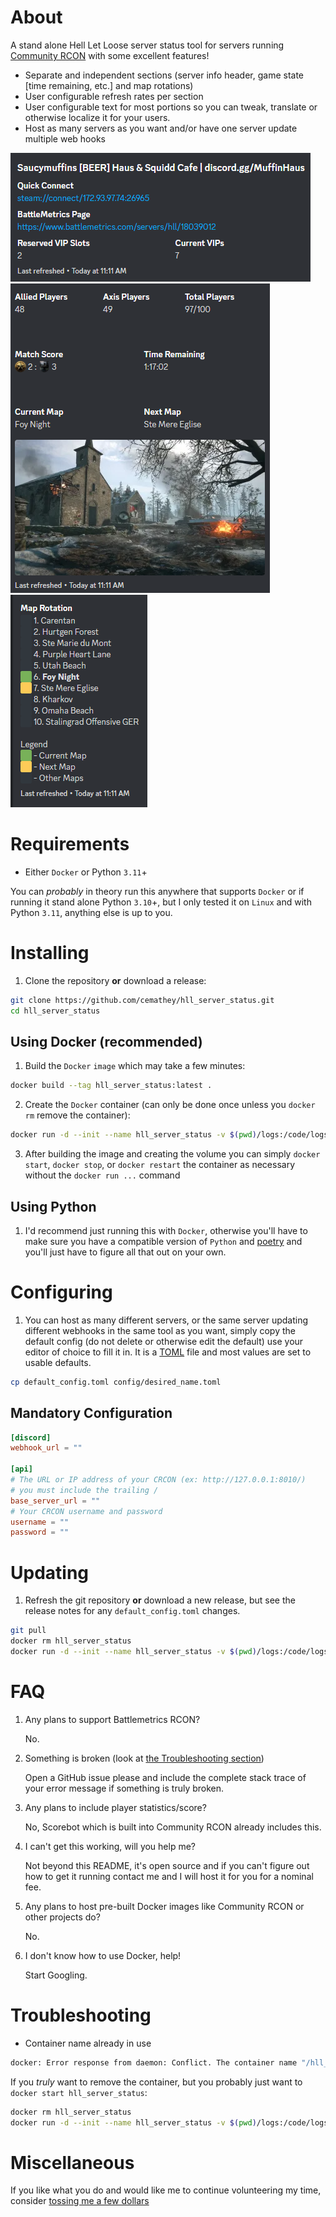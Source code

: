 # About

A stand alone Hell Let Loose server status tool for servers running [Community RCON](https://github.com/MarechJ/hll_rcon_tool) with some excellent features!

- Separate and independent sections (server info header, game state [time remaining, etc.] and map rotations)
- User configurable refresh rates per section
- User configurable text for most portions so you can tweak, translate or otherwise localize it for your users.
- Host as many servers as you want and/or have one server update multiple web hooks

![Server Header](docs/images/example_header.png)
![Game State](docs/images/example_gamestate.png)
![Map Rotation](docs/images/example_map_rotation.png)

# Requirements

- Either `Docker` or Python `3.11`+

You can _probably_ in theory run this anywhere that supports `Docker` or if running it stand alone Python `3.10`+, but I only tested it on `Linux` and with Python `3.11`, anything else is up to you.

# Installing

1. Clone the repository **or** download a release:

```sh
git clone https://github.com/cemathey/hll_server_status.git
cd hll_server_status
```

## Using Docker (recommended)

1. Build the `Docker` `image` which may take a few minutes:

```sh
docker build --tag hll_server_status:latest .
```

2. Create the `Docker` container (can only be done once unless you `docker rm` remove the container):

```sh
docker run -d --init --name hll_server_status -v $(pwd)/logs:/code/logs -v $(pwd)/config:/code/config -v $(pwd)/messages:/code/messages --restart unless-stopped hll_server_status
```

3. After building the image and creating the volume you can simply `docker start`, `docker stop`, or `docker restart` the container as necessary without the `docker run ...` command

## Using Python

1. I'd recommend just running this with `Docker`, otherwise you'll have to make sure you have a compatible version of `Python` and [poetry](https://python-poetry.org/) and you'll just have to figure all that out on your own.

# Configuring

1. You can host as many different servers, or the same server updating different webhooks in the same tool as you want, simply copy the default config (do not delete or otherwise edit the default) use your editor of choice to fill it in. It is a [TOML](https://toml.io/en/) file and most values are set to usable defaults.

```sh
cp default_config.toml config/desired_name.toml
```

## Mandatory Configuration

```toml
[discord]
webhook_url = ""

[api]
# The URL or IP address of your CRCON (ex: http://127.0.0.1:8010/)
# you must include the trailing /
base_server_url = ""
# Your CRCON username and password
username = ""
password = ""
```

# Updating

1. Refresh the git repository **or** download a new release, but see the release notes for any `default_config.toml` changes.

```sh
git pull
docker rm hll_server_status
docker run -d --init --name hll_server_status -v $(pwd)/logs:/code/logs -v $(pwd)/config:/code/config -v $(pwd)/messages:/code/messages --restart unless-stopped hll_server_status
```

# FAQ

1. Any plans to support Battlemetrics RCON?

   No.

2. Something is broken (look at [the Troubleshooting section](#troubleshooting))

   Open a GitHub issue please and include the complete stack trace of your error message if something is truly broken.

3. Any plans to include player statistics/score?

   No, Scorebot which is built into Community RCON already includes this.

4. I can't get this working, will you help me?

   Not beyond this README, it's open source and if you can't figure out how to get it running contact me and I will host it for you for a nominal fee.

5. Any plans to host pre-built Docker images like Community RCON or other projects do?

   No.

6. I don't know how to use Docker, help!

   Start Googling.

# Troubleshooting

- Container name already in use

```sh
docker: Error response from daemon: Conflict. The container name "/hll_server_status" is already in use by container
```

If you _truly_ want to remove the container, but you probably just want to `docker start hll_server_status`:

```sh
docker rm hll_server_status
docker run -d --init --name hll_server_status -v $(pwd)/logs:/code/logs -v $(pwd)/config:/code/config -v $(pwd)/messages:/code/messages --restart unless-stopped hll_server_status
```

# Miscellaneous

If you like what you do and would like me to continue volunteering my time, consider [tossing me a few dollars](https://www.buymeacoffee.com/emathey1)      
